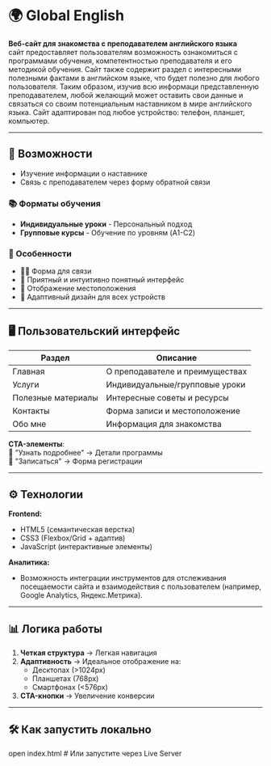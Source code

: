 # 🌍 Global English

**Веб-сайт для знакомства с преподавателем английского языка**  
сайт предоставляет пользователям возможность ознакомиться с программами обучения, компетентностью преподавателя и его методикой обучения. Сайт также содержит раздел с интересными полезными фактами в английском языке, что будет полезно для любого пользователя. Таким образом, изучив всю информаци представленную преподавателем, любой желающий может оставить свои данные и связаться со своим потенциальным наставником в мире английского языка. Сайт адаптирован под любое устройство: телефон, планшет, компьютер.

---

## 🚀 Возможности
- Изучение информации о наставнике
- Связь с преподавателем через форму обратной связи

### 📚 Форматы обучения
- **Индивидуальные уроки** - Персональный подход
- **Групповые курсы** - Обучение по уровням (A1-C2)

### 🎯 Особенности
- 👩‍🏫 Форма для связи
- 🌸 Приятный и интуитивно понятный интерфейс
- 🏣 Отображение местоположения
- 📱 Адаптивный дизайн для всех устройств

---

## 🖥 Пользовательский интерфейс

| Раздел                | Описание                          |
|-----------------------|-----------------------------------|
| Главная               | О преподавателе и преимуществах   |
| Услуги                | Индивидуальные/групповые уроки    |
| Полезные материалы    | Интересные советы и ресурсы       |
| Контакты              | Форма записи и местоположение     |
| Обо мне               | Информация для знакомства         |

**CTA-элементы**:  
🔹 "Узнать подробнее" → Детали программы  
🔹 "Записаться" → Форма регистрации  

---

## ⚙️ Технологии

**Frontend:**
- HTML5 (семантическая верстка)
- CSS3 (Flexbox/Grid + адаптив)
- JavaScript (интерактивные элементы)

**Аналитика:**
- Возможность интеграции инструментов для отслеживания посещаемости сайта и взаимодействия с пользователем (например, Google Analytics, Яндекс.Метрика).

---

## 📊 Логика работы
1. **Четкая структура** → Легкая навигация
2. **Адаптивность** → Идеальное отображение на:
   - Десктопах (>1024px)
   - Планшетах (768px)
   - Смартфонах (<576px)
3. **CTA-кнопки** → Увеличение конверсии

---

## 🛠 Как запустить локально
open index.html  # Или запустите через Live Server
